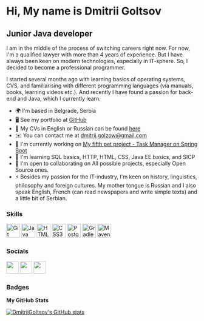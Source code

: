 Hi, My name is Dmitrii Goltsov
=======================================================================================================================================

Junior Java developer
---------------------

I am in the middle of the process of switching careers right now. For now, I'm a qualified lawyer with more than 4 years of experience. But I have always been keen on modern technologies, especially in IT-sphere. So, I decided to become a professional programmer. 

I started several months ago with learning basics of operating systems, CVS, and familiarising with different programming languages (via manuals, books, learning videos etc.). And recently I have found a passion for back-end and Java, which I currently learn.

* 🌍  I'm based in Belgrade, Serbia
* 🖥️  See my portfolio at [GitHub](https://github.com/DmitriiGoltsov?tab=repositories)
* 📄️ My CVs in English or Russian can be found [here](https://github.com/DmitriiGoltsov/Resumes-and-related-links) 
 * ✉️  You can contact me at [dmitrij.golzow@gmail.com](mailto:dmitrij.golzow@gmail.com)
* 🚀  I'm currently working on [My fifth pet project - Task Manager on Spring Boot](https://github.com/DmitriiGoltsov/java-project-73)
* 🧠  I'm learning SQL basics, HTTP, HTML, CSS, Java EE basics, and SICP
* 🤝  I'm open to collaborating on All possible projects, especially Open Source ones.
* ⚡  Besides my passion for the IT-industry, I'm keen on history, linguistics, philosophy and foreign cultures. My mother tongue is Russian and I also speak English, French (can read newspapers and write simple texts) and a little bit of Serbian.

### Skills

<p align="left">
<a href="https://git-scm.com/" target="_blank" rel="noreferrer"><img src="https://raw.githubusercontent.com/danielcranney/readme-generator/main/public/icons/skills/git-colored.svg" width="36" height="36" alt="Git" /></a>
<a href="https://www.oracle.com/java/" target="_blank" rel="noreferrer"><img src="https://raw.githubusercontent.com/danielcranney/readme-generator/main/public/icons/skills/java-colored.svg" width="36" height="36" alt="Java" /></a>
<a href="https://developer.mozilla.org/en-US/docs/Glossary/HTML5" target="_blank" rel="noreferrer"><img src="https://raw.githubusercontent.com/danielcranney/readme-generator/main/public/icons/skills/html5-colored.svg" width="36" height="36" alt="HTML5" /></a>
<a href="https://www.w3.org/TR/CSS/#css" target="_blank" rel="noreferrer"><img src="https://raw.githubusercontent.com/danielcranney/readme-generator/main/public/icons/skills/css3-colored.svg" width="36" height="36" alt="CSS3" /></a>
<a href="https://www.postgresql.org/" target="_blank" rel="noreferrer"><img src="https://raw.githubusercontent.com/danielcranney/readme-generator/main/public/icons/skills/postgresql-colored.svg" width="36" height="36" alt="PostgreSQL" /></a>
<a href="https://www.gradle.org/" target="_blank" rel="noreferrer"><img src="https://gradle.com/wp-content/themes/fuel/assets/img/branding/gradle-elephant-icon-gradient.svg" width="36" height="36" alt="Gradle" /></a>
<a href="https://maven.apache.org/" target="_blank" rel="noreferrer"><img src="https://editorconfig.org/logos/maven.png" width="36" height="36" alt="Maven" /></a>
</p>

### Socials

<p align="left"> <a href="https://www.github.com/DmitriiGoltsov" target="_blank" rel="noreferrer"><img src="https://raw.githubusercontent.com/danielcranney/readme-generator/main/public/icons/socials/github.svg" width="32" height="32" /></a> <a href="https://www.linkedin.com/in/dmitrii-goltsov-1119a6b5/" target="_blank" rel="noreferrer"><img src="https://raw.githubusercontent.com/danielcranney/readme-generator/main/public/icons/socials/linkedin.svg" width="32" height="32" /></a> <a href="https://www.stackoverflow.com/users/21404950/dmitrii-goltsov" target="_blank" rel="noreferrer"><img src="https://raw.githubusercontent.com/danielcranney/readme-generator/main/public/icons/socials/stackoverflow.svg" width="32" height="32" /></a></p>

### Badges

<b>My GitHub Stats</b>

<a href="http://www.github.com/DmitriiGoltsov"><img src="https://github-readme-stats.vercel.app/api?username=DmitriiGoltsov&show_icons=true&hide=stars,&count_private=true&title_color=ef4444&text_color=ffffff&icon_color=0891b2&bg_color=1c1917&hide_border=true&show_icons=true" alt="DmitriiGoltsov's GitHub stats" /></a>
